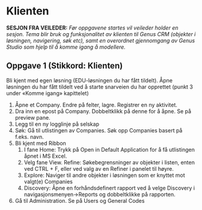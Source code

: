 # Klienten

**SESJON FRA VEILEDER:** *Før oppgavene startes vil veileder holder en sesjon. Tema blir bruk og funksjonalitet av klienten til Genus CRM (objekter i løsningen, navigering, søk etc), samt en overordnet gjennomgang av Genus Studio som hjelp til å komme igang å modellere.*

## Oppgave 1 (Stikkord: Klienten)
Bli kjent med egen løsning (EDU-løsningen du har fått tildelt). Åpne løsningen du har fått tildelt ved å starte snarveien du har opprettet (punkt 3 under «Komme igang» kapittelet)

1. Åpne et Company. Endre på felter, lagre. Registrer en ny aktivitet.
2. Dra inn en epost på Company. Dobbeltklikk på denne for å åpne. Se på preview pane.
3. Legg til en ny logglinje på selskap
4. Søk: Gå til utlistingen av Companies. Søk opp Companies basert på f.eks. navn.
5. Bli kjent med Ribbon
   1. I fane Home: Trykk på Open in Default Application for å få utlistingen åpnet i MS Excel.
   2. Velg fane View. Refine: Søkebegrensninger av objekter i listen, enten ved CTRL + F, eller ved valg av en Refiner i panelet til høyre.
   3. Explore: Naviger til andre objekter i løsningen som er knyttet mot valgt(e) Companies
   4. Discovery: Åpne en forhåndsdefinert rapport ved å velge Discovery i navigasjonsmenyen->Reports og dobbeltklikke på rapporten.
6.	Gå til Administration. Se på Users og General Codes

 
